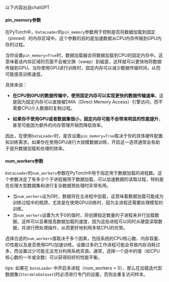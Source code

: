 <span class='notation'>以下内容出自chatGPT</span>
#### pin_memory参数
在PyTorch中，`DataLoader`的`pin_memory`参数用于控制是否将数据加载到固定（pinned）的内存区域中。这个参数的目的是加速数据从CPU内存传输到GPU内存的过程。

当你设置`pin_memory=True`时，数据加载器会将数据加载到CPU的固定内存中。这意味着该内存区域的页面不会被交换（swap）到磁盘，这样就可以更快地将数据传输到GPU。当你使用GPU进行训练时，固定内存可以减少数据传输时间，从而可能提高训练速度。

具体来说：

- **在CPU到GPU的数据传输中，使用固定内存可以实现更快的数据传输速率**。这是因为固定内存可以直接被DMA（Direct Memory Access）引擎访问，而不需要CPU介入数据的复制过程。
    
- **如果你不使用GPU或者数据集很小，固定内存可能不会带来明显的性能提升**，甚至可能因为额外的内存管理开销而降低效率。
    

因此，在使用`DataLoader`时，是否设置`pin_memory=True`取决于你的具体硬件配置和训练需求。如果你在使用GPU进行大规模数据训练，开启这一选项通常会有助于提升数据加载和处理的效率。

#### num_workers参数
`DataLoader`的`num_workers`参数在PyTorch中用于指定用于数据加载的进程数。这个参数决定了有多少个子进程被用于数据加载，可以加速数据的读取过程，特别是在处理大型数据集和进行复杂数据预处理时非常有用。

- 当`num_workers`设为0时，数据将在主进程中加载，这意味着数据加载可能成为训练过程中的瓶颈，尤其是在使用GPU训练时，因为主进程还需要处理模型的训练。
- 当`num_workers`设置为大于0的值时，将创建指定数量的子进程来并行加载数据。这样可以显著提高数据加载的速度，因为这些进程可以同时从硬盘读取数据，并进行预处理操作，从而更好地利用多核CPU的优势。

选择合适的`num_workers`值取决于多个因素，包括系统的CPU核心数、内存容量、IO性能以及是否使用GPU加速训练。设置过多的工作进程可能会导致内存消耗过多，而设置过少可能无法充分利用系统资源。通常，选择一个适中的值（如CPU核心数的一半或全数）可以获得较好的性能平衡。

tips: 如果在 `DataLoader` 中开启多进程（num_workers > 0），那么在加载迭代型数据集(``IterableDataset``)时必须进行专门的设置，否则会重复访问样本。